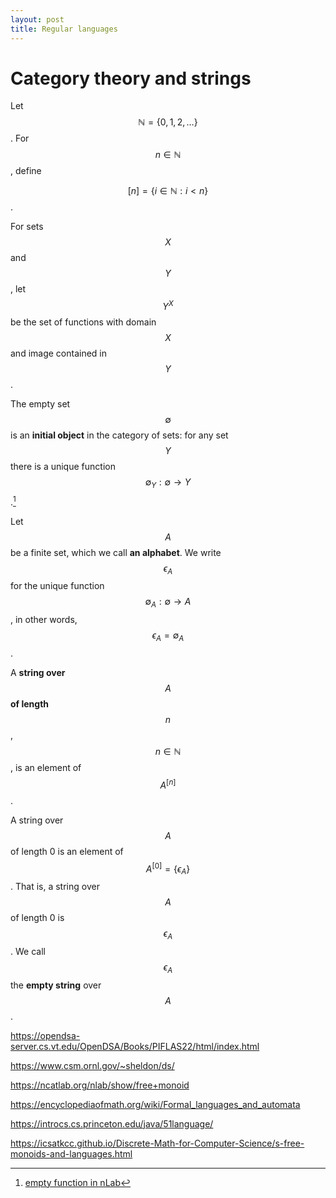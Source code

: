 ```yaml
---
layout: post
title: Regular languages
---
```


# Category theory and strings

Let $$\mathbb{N}=\{0,1,2,\ldots\}$$. For $$n \in \mathbb{N}$$, define

$$[n] = \{i \in \mathbb{N} : i < n\}$$.

For sets $$X$$ and $$Y$$,
let $$Y^X$$ be the set of functions with domain $$X$$ and image contained in $$Y$$.

The empty set $$\emptyset$$ is an **initial object** in the category of sets:
for any set $$Y$$ there is a unique function $$\emptyset_Y:\emptyset \to Y$$.[^1]

[^1]: [empty function in nLab](https://ncatlab.org/nlab/show/empty+function)

Let $$A$$ be a finite set, which we call **an alphabet**.
We write $$\epsilon_A$$ for the unique function $$\emptyset_A:\emptyset \to A$$, in other words, $$\epsilon_A=\emptyset_A$$. 

A **string over** $$A$$ **of length** $$n$$, $$n \in \mathbb{N}$$, is an element
of $$A^{[n]}$$.

A string over $$A$$ of length 0 is an element of $$A^{[0]}=\{\epsilon_A\}$$. That is,
a string over $$A$$ of length 0 is $$\epsilon_A$$. We call $$\epsilon_A$$ the **empty string** over $$A$$.











<https://opendsa-server.cs.vt.edu/OpenDSA/Books/PIFLAS22/html/index.html>

<https://www.csm.ornl.gov/~sheldon/ds/>

<https://ncatlab.org/nlab/show/free+monoid>

<https://encyclopediaofmath.org/wiki/Formal_languages_and_automata>

<https://introcs.cs.princeton.edu/java/51language/>


<https://icsatkcc.github.io/Discrete-Math-for-Computer-Science/s-free-monoids-and-languages.html>